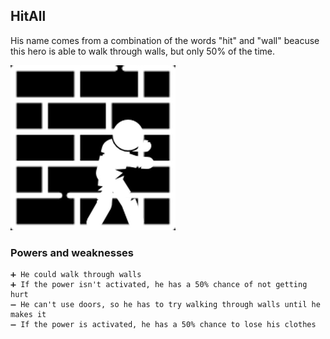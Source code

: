 ## HitAll

His name comes from a combination of the words "hit" and "wall" beacuse this hero is able to walk through walls, but only 50% of the time.

![HitAll](/Images/HitAll.jpg)

### Powers and weaknesses

    ➕ He could walk through walls
    ➕ If the power isn't activated, he has a 50% chance of not getting hurt
    ➖ He can't use doors, so he has to try walking through walls until he makes it
    ➖ If the power is activated, he has a 50% chance to lose his clothes